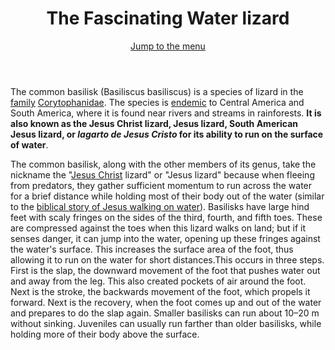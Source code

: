<!DOCTYPE>
<html>
<header>
   <h1 id="logo">The Fascinating Water lizard</h1>
   <a id="nav-jump" href="#menu">Jump to the menu</a>
</header>
<body>The common basilisk (Basiliscus basiliscus) is a species of lizard in the <a href="https://en.wikipedia.org/wiki/Family_(biology)">family</a> <a                              href="https://en.wikipedia.org/wiki/Corytophanidae">Corytophanidae</a>. The species is <a href="https://en.wikipedia.org/wiki/Endemism">endemic</a> to Central America and       South    America, where it is found near rivers and streams in rainforests. <strong>It is also known as the Jesus Christ lizard, Jesus lizard, South American Jesus lizard, or      <i lang="spa">lagarto</i> <i lang="spa">de</i> <i lang="spa">Jesus</i> <i lang="spa">Cristo</i> for its ability to run on the surface of water</strong>.

<p>
<p>The common basilisk, along with the other members of its genus, take the nickname the "<a href="https://en.wikipedia.org/wiki/Jesus">Jesus Christ</a> lizard" or "Jesus          lizard" because when fleeing from predators, they gather sufficient momentum to run across the water for a brief distance while holding most of their body out of the water (similar to the <a href="https://en.wikipedia.org/wiki/Jesus_walking_on_water">biblical story of Jesus walking on water</a>). Basilisks have large hind feet with scaly fringes on the sides of the third, fourth, and fifth toes. These are compressed against the toes when this lizard walks on land; but if it senses danger, it can jump into the water, opening up these fringes against the water's surface. This increases the surface area of the foot, thus allowing it to run on the water for short distances.This occurs in three steps. First is the slap, the downward movement of the foot that pushes water out and away from the leg. This also created pockets of air around the foot. Next is the stroke, the backwards movement of the foot, which propels it forward. Next is the recovery, when the foot comes up and out of the water and prepares to do the slap again. Smaller basilisks can run about 10–20 <abbr aria-label="meters">m</abbr> without sinking. Juveniles can usually run farther than older basilisks, while holding more of their body above the surface.</p>
</p>
</body>
</html>
</!DOCTYPE>



